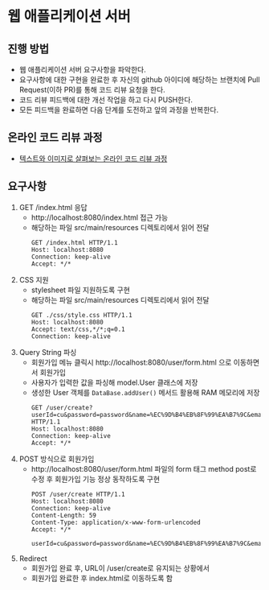# 웹 애플리케이션 서버
## 진행 방법
* 웹 애플리케이션 서버 요구사항을 파악한다.
* 요구사항에 대한 구현을 완료한 후 자신의 github 아이디에 해당하는 브랜치에 Pull Request(이하 PR)를 통해 코드 리뷰 요청을 한다.
* 코드 리뷰 피드백에 대한 개선 작업을 하고 다시 PUSH한다.
* 모든 피드백을 완료하면 다음 단계를 도전하고 앞의 과정을 반복한다.

## 온라인 코드 리뷰 과정
* [텍스트와 이미지로 살펴보는 온라인 코드 리뷰 과정](https://github.com/next-step/nextstep-docs/tree/master/codereview)

## 요구사항
1. GET /index.html 응답 
    - http://localhost:8080/index.html 접근 가능
    - 해당하는 파일 src/main/resources 디렉토리에서 읽어 전달
       ```http request
       GET /index.html HTTP/1.1
       Host: localhost:8080
       Connection: keep-alive
       Accept: */*
        ```
2. CSS 지원 
   - stylesheet 파일 지원하도록 구현
   - 해당하는 파일 src/main/resources 디렉토리에서 읽어 전달
     ```http request
     GET ./css/style.css HTTP/1.1
     Host: localhost:8080
     Accept: text/css,*/*;q=0.1
     Connection: keep-alive
     ```
3. Query String 파싱
    - 회원가입 메뉴 클릭시 http://localhost:8080/user/form.html 으로 이동하면서 회원가입
    - 사용자가 입력한 값을 파싱해 model.User 클래스에 저장 
    - 생성한 User 객체를 `DataBase.addUser()` 메서드 활용해 RAM 메모리에 저장
      ```http request
      GET /user/create?userId=cu&password=password&name=%EC%9D%B4%EB%8F%99%EA%B7%9C&email=brainbackdoor%40gmail.com HTTP/1.1
      Host: localhost:8080
      Connection: keep-alive
      Accept: */*
      ```
4. POST 방식으로 회원가입 
   - http://localhost:8080/user/form.html 파일의 form 태그 method post로 수정 후 회원가입 기능 정상 동작하도록 구현
     ```http request
     POST /user/create HTTP/1.1
     Host: localhost:8080
     Connection: keep-alive
     Content-Length: 59
     Content-Type: application/x-www-form-urlencoded
     Accept: */*
  
     userId=cu&password=password&name=%EC%9D%B4%EB%8F%99%EA%B7%9C&email=brainbackdoor%40gmail.com
     ```
5. Redirect
   - 회원가입 완료 후, URL이 /user/create로 유지되는 상황에서
   - 회원가입 완료한 후 index.html로 이동하도록 함